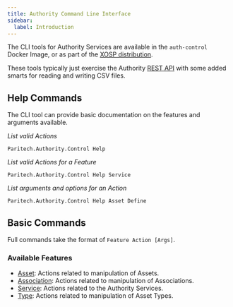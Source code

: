 ```yaml
---
title: Authority Command Line Interface
sidebar:
  label: Introduction
---
```


The CLI tools for Authority Services are available in the `auth-control` Docker Image, or as part of the [XOSP distribution](/using/cli-tools).

These tools typically just exercise the Authority [REST API](../rest/) with some added smarts for reading and writing CSV files.

## Help Commands

The CLI tool can provide basic documentation on the features and arguments available.

*List valid Actions*

`Paritech.Authority.Control Help`

*List valid Actions for a Feature*

`Paritech.Authority.Control Help Service`

*List arguments and options for an Action*

`Paritech.Authority.Control Help Asset Define`

## Basic Commands

Full commands take the format of `Feature Action [Args]`.

### Available Features

* [Asset](./asset/): Actions related to manipulation of Assets.
* [Association](./association/): Actions related to manipulation of Associations.
* [Service](./service/): Actions related to the Authority Services.
* [Type](./type/): Actions related to manipulation of Asset Types.
